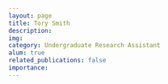 ```yaml
---
layout: page
title: Tory Smith
description:
img:
category: Undergraduate Research Assistant
alum: true
related_publications: false
importance:
---
```

